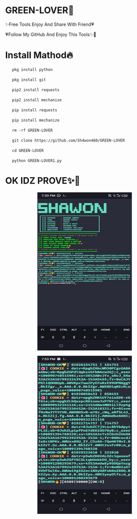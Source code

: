 # GREEN-LOVER💚

✨Free Tools Enjoy And Share With Friend💗

💗Follow My GitHub And Enjoy This Tools✨🌝

# Install Mathod🔥

       pkg install python

       pkg install git

       pip2 install requests

       pip2 install mechanize

       pip install requests

       pip install mechanize

       rm -rf GREEN-LOVER

       git clone https://github.com/Sh4won460/GREEN-LOVER

       cd GREEN-LOVER

       python GREEN-LOVER1.py


# OK IDZ PROVE✨🌺

<p align="center">
<img src='Screenshot_20230327-193355.png' style="height:500px;width:300px;" >
</p>

<p align="center">
<img src='Screenshot_20230327-195342.png' style="height:500px;width:300px;" >
</p>
